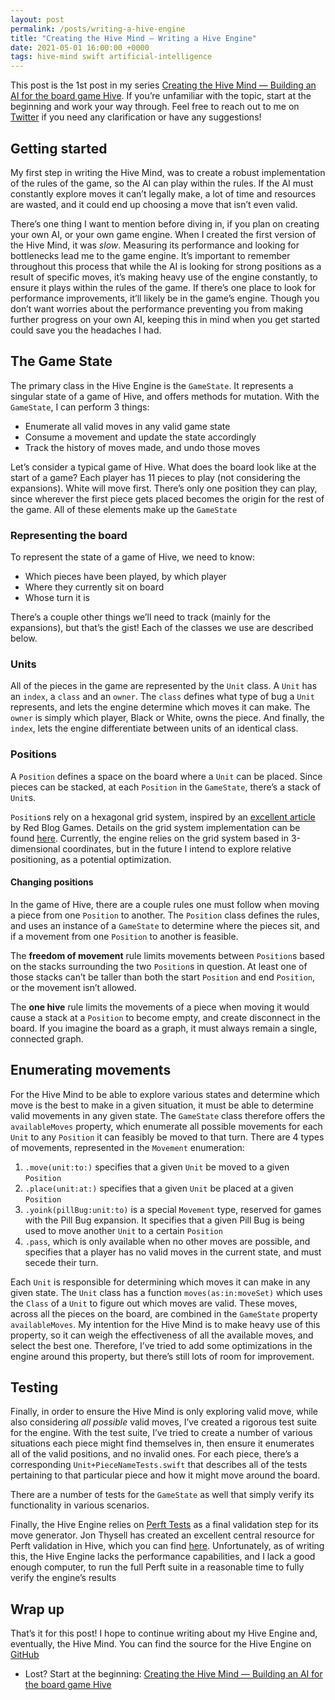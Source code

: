 ```yaml
---
layout: post
permalink: /posts/writing-a-hive-engine
title: "Creating the Hive Mind — Writing a Hive Engine"
date: 2021-05-01 16:00:00 +0000
tags: hive-mind swift artificial-intelligence
---
```


This post is the 1st post in my series [Creating the Hive Mind — Building an AI for the board game Hive](/posts/creating-the-hive-mind). If you’re unfamiliar with the topic, start at the beginning and work your way through. Feel free to reach out to me on [Twitter](https://twitter.com/autoreleasefool) if you need any clarification or have any suggestions!

## Getting started

My first step in writing the Hive Mind, was to create a robust implementation of the rules of the game, so the AI can play within the rules. If the AI must constantly explore moves it can’t legally make, a lot of time and resources are wasted, and it could end up choosing a move that isn’t even valid.

There’s one thing I want to mention before diving in, if you plan on creating your own AI, or your own game engine. When I created the first version of the Hive Mind, it was _slow_. Measuring its performance and looking for bottlenecks lead me to the game engine. It’s important to remember throughout this process that while the AI is looking for strong positions as a result of specific moves, it’s making heavy use of the engine constantly, to ensure it plays within the rules of the game. If there’s one place to look for performance improvements, it’ll likely be in the game’s engine. Though you don’t want worries about the performance preventing you from making further progress on your own AI, keeping this in mind when you get started could save you the headaches I had.

## The Game State

The primary class in the Hive Engine is the `GameState`. It represents a singular state of a game of Hive, and offers methods for mutation. With the `GameState`, I can perform 3 things:

- Enumerate all valid moves in any valid game state
- Consume a movement and update the state accordingly
- Track the history of moves made, and undo those moves

Let’s consider a typical game of Hive. What does the board look like at the start of a game? Each player has 11 pieces to play (not considering the expansions). White will move first. There’s only one position they can play, since wherever the first piece gets placed becomes the origin for the rest of the game. All of these elements make up the `GameState`

### Representing the board

To represent the state of a game of Hive, we need to know:

- Which pieces have been played, by which player
- Where they currently sit on board
- Whose turn it is

There’s a couple other things we’ll need to track (mainly for the expansions), but that’s the gist! Each of the classes we use are described below.

### Units

All of the pieces in the game are represented by the `Unit` class. A `Unit` has an `index`, a `class` and an `owner`. The `class` defines what type of bug a `Unit` represents, and lets the engine determine which moves it can make. The `owner` is simply which player, Black or White, owns the piece. And finally, the `index`, lets the engine differentiate between units of an identical class.

### Positions

A `Position` defines a space on the board where a `Unit` can be placed. Since pieces can be stacked, at each `Position` in the `GameState`, there’s a stack of `Unit`s.

`Position`s rely on a hexagonal grid system, inspired by an [excellent article](https://www.redblobgames.com/grids/hexagons/) by Red Blog Games. Details on the grid system implementation can be found [here](https://www.redblobgames.com/grids/hexagons/implementation.html). Currently, the engine relies on the grid system based in 3-dimensional coordinates, but in the future I intend to explore relative positioning, as a potential optimization.

#### Changing positions

In the game of Hive, there are a couple rules one must follow when moving a piece from one `Position` to another. The `Position` class defines the rules, and uses an instance of a `GameState` to determine where the pieces sit, and if a movement from one `Position` to another is feasible.

The **freedom of movement** rule limits movements between `Position`s based on the stacks surrounding the two `Position`s in question. At least one of those stacks can’t be taller than both the start `Position` and end `Position`, or the movement isn’t allowed.

The **one hive** rule limits the movements of a piece when moving it would cause a stack at a `Position` to become empty, and create disconnect in the board. If you imagine the board as a graph, it must always remain a single, connected graph.

## Enumerating movements

For the Hive Mind to be able to explore various states and determine which move is the best to make in a given situation, it must be able to determine valid movements in any given state. The `GameState` class therefore offers the `availableMoves` property, which enumerate all possible movements for each `Unit` to any `Position` it can feasibly be moved to that turn. There are 4 types of movements, represented in the `Movement` enumeration:

1. `.move(unit:to:)` specifies that a given `Unit` be moved to a given `Position`
2. `.place(unit:at:)` specifies that a given `Unit` be placed at a given `Position`
3. `.yoink(pillBug:unit:to)` is a special `Movement` type, reserved for games with the Pill Bug expansion. It specifies that a given Pill Bug is being used to move another `Unit` to a certain `Position`
4. `.pass`, which is only available when no other moves are possible, and specifies that a player has no valid moves in the current state, and must secede their turn.

Each `Unit` is responsible for determining which moves it can make in any given state. The `Unit` class has a function `moves(as:in:moveSet)` which uses the `Class` of a `Unit` to figure out which moves are valid. These moves, across all the pieces on the board, are combined in the `GameState` property `availableMoves`. My intention for the Hive Mind is to make heavy use of this property, so it can weigh the effectiveness of all the available moves, and select the best one. Therefore, I’ve tried to add some optimizations in the engine around this property, but there’s still lots of room for improvement.

## Testing

Finally, in order to ensure the Hive Mind is only exploring valid move, while also considering _all possible_ valid moves, I’ve created a rigorous test suite for the engine. With the test suite, I’ve tried to create a number of various situations each piece might find themselves in, then ensure it enumerates all of the valid positions, and no invalid ones. For each piece, there’s a corresponding `Unit+PieceNameTests.swift` that describes all of the tests pertaining to that particular piece and how it might move around the board.

There are a number of tests for the `GameState` as well that simply verify its functionality in various scenarios.

Finally, the Hive Engine relies on [Perft Tests](https://www.chessprogramming.org/Perft) as a final validation step for its move generator. Jon Thysell has created an excellent central resource for Perft validation in Hive, which you can find [here](https://github.com/jonthysell/Mzinga/wiki/Perft). Unfortunately, as of writing this, the Hive Engine lacks the performance capabilities, and I lack a good enough computer, to run the full Perft suite in a reasonable time to fully verify the engine’s results

## Wrap up

That’s it for this post! I hope to continue writing about my Hive Engine and, eventually, the Hive Mind. You can find the source for the Hive Engine on [GitHub](https://github.com/autoreleasefool/hive-engine)

- Lost? Start at the beginning: [Creating the Hive Mind — Building an AI for the board game Hive](/posts/creating-the-hive-mind)
